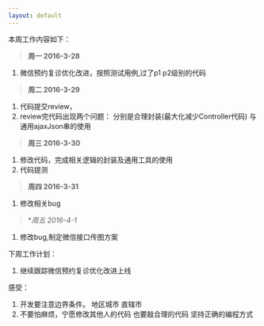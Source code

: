 ```yaml
---
layout: default
---
```


本周工作内容如下：

>**周一 2016-3-28**

1. 微信预约复诊优化改进，按照测试用例,过了p1 p2级别的代码

>**周二 2016-3-29**

1. 代码提交review，
2. review完代码出现两个问题： 分别是合理封装(最大化减少Controller代码) 与 通用ajaxJson串的使用


>**周三 2016-3-30**

1. 修改代码，完成相关逻辑的封装及通用工具的使用
2. 代码提测

>**周四 2016-3-31**

1. 修改相关bug

>**周五 2016-4-1*

1. 修改bug,制定微信接口传图方案


下周工作计划：
1. 继续跟踪微信预约复诊优化改进上线


感受：
1. 开发要注意边界条件。 地区城市 直辖市 
2. 不要怕麻烦，宁愿修改其他人的代码 也要敲合理的代码 坚持正确的编程方式


